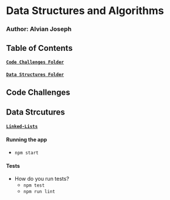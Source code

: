 # Data Structures and Algorithms

### Author: Alvian Joseph


## Table of Contents
#### [`Code Challenges Folder`](https://github.com/alvian-401-advanced-javascript/data-structures-and-algorithms/tree/master/challenges)
#### [`Data Structures Folder`](https://github.com/alvian-401-advanced-javascript/data-structures-and-algorithms/tree/master/data-structures)  

## Code Challenges


## Data Strcutures  
#### [`Linked-Lists`](https://github.com/alvian-401-advanced-javascript/data-structures-and-algorithms/tree/master/data-structures/linked-lists)
  



#### Running the app
* `npm start`


  
#### Tests
* How do you run tests?
  * `npm test`
  * `npm run lint`
